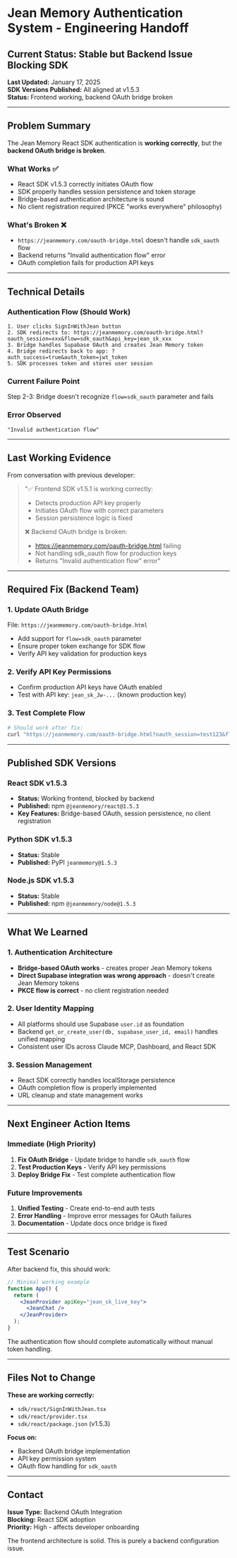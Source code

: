 # Jean Memory Authentication System - Engineering Handoff

## Current Status: Stable but Backend Issue Blocking SDK

**Last Updated:** January 17, 2025  
**SDK Versions Published:** All aligned at v1.5.3  
**Status:** Frontend working, backend OAuth bridge broken

---

## Problem Summary

The Jean Memory React SDK authentication is **working correctly**, but the **backend OAuth bridge is broken**.

### What Works ✅
- React SDK v1.5.3 correctly initiates OAuth flow
- SDK properly handles session persistence and token storage
- Bridge-based authentication architecture is sound
- No client registration required (PKCE "works everywhere" philosophy)

### What's Broken ❌
- `https://jeanmemory.com/oauth-bridge.html` doesn't handle `sdk_oauth` flow
- Backend returns "Invalid authentication flow" error
- OAuth completion fails for production API keys

---

## Technical Details

### Authentication Flow (Should Work)
```
1. User clicks SignInWithJean button
2. SDK redirects to: https://jeanmemory.com/oauth-bridge.html?oauth_session=xxx&flow=sdk_oauth&api_key=jean_sk_xxx
3. Bridge handles Supabase OAuth and creates Jean Memory token
4. Bridge redirects back to app: ?auth_success=true&auth_token=jwt_token
5. SDK processes token and stores user session
```

### Current Failure Point
Step 2-3: Bridge doesn't recognize `flow=sdk_oauth` parameter and fails

### Error Observed
```
"Invalid authentication flow"
```

---

## Last Working Evidence

From conversation with previous developer:
> "✅ Frontend SDK v1.5.1 is working correctly:
> - Detects production API key properly  
> - Initiates OAuth flow with correct parameters
> - Session persistence logic is fixed
> 
> ❌ Backend OAuth bridge is broken:
> - https://jeanmemory.com/oauth-bridge.html failing
> - Not handling sdk_oauth flow for production keys
> - Returns "Invalid authentication flow" error"

---

## Required Fix (Backend Team)

### 1. Update OAuth Bridge
File: `https://jeanmemory.com/oauth-bridge.html`
- Add support for `flow=sdk_oauth` parameter
- Ensure proper token exchange for SDK flow
- Verify API key validation for production keys

### 2. Verify API Key Permissions
- Confirm production API keys have OAuth enabled
- Test with API key: `jean_sk_Jw-...` (known production key)

### 3. Test Complete Flow
```bash
# Should work after fix:
curl "https://jeanmemory.com/oauth-bridge.html?oauth_session=test123&flow=sdk_oauth&api_key=jean_sk_test_123"
```

---

## Published SDK Versions

### React SDK v1.5.3
- **Status:** Working frontend, blocked by backend
- **Published:** npm `@jeanmemory/react@1.5.3`
- **Key Features:** Bridge-based OAuth, session persistence, no client registration

### Python SDK v1.5.3  
- **Status:** Stable
- **Published:** PyPI `jeanmemory@1.5.3`

### Node.js SDK v1.5.3
- **Status:** Stable  
- **Published:** npm `@jeanmemory/node@1.5.3`

---

## What We Learned

### 1. Authentication Architecture
- **Bridge-based OAuth works** - creates proper Jean Memory tokens
- **Direct Supabase integration was wrong approach** - doesn't create Jean Memory tokens
- **PKCE flow is correct** - no client registration needed

### 2. User Identity Mapping
- All platforms should use Supabase `user.id` as foundation
- Backend `get_or_create_user(db, supabase_user_id, email)` handles unified mapping
- Consistent user IDs across Claude MCP, Dashboard, and React SDK

### 3. Session Management
- React SDK correctly handles localStorage persistence
- OAuth completion flow is properly implemented
- URL cleanup and state management works

---

## Next Engineer Action Items

### Immediate (High Priority)
1. **Fix OAuth Bridge** - Update bridge to handle `sdk_oauth` flow
2. **Test Production Keys** - Verify API key permissions
3. **Deploy Bridge Fix** - Test complete authentication flow

### Future Improvements  
1. **Unified Testing** - Create end-to-end auth tests
2. **Error Handling** - Improve error messages for OAuth failures
3. **Documentation** - Update docs once bridge is fixed

---

## Test Scenario

After backend fix, this should work:

```jsx
// Minimal working example
function App() {
  return (
    <JeanProvider apiKey="jean_sk_live_key">
      <JeanChat />
    </JeanProvider>
  );
}
```

The authentication flow should complete automatically without manual token handling.

---

## Files Not to Change

**These are working correctly:**
- `sdk/react/SignInWithJean.tsx` 
- `sdk/react/provider.tsx`
- `sdk/react/package.json` (v1.5.3)

**Focus on:**
- Backend OAuth bridge implementation
- API key permission system
- OAuth flow handling for `sdk_oauth`

---

## Contact

**Issue Type:** Backend OAuth Integration  
**Blocking:** React SDK adoption  
**Priority:** High - affects developer onboarding

The frontend architecture is solid. This is purely a backend configuration issue.